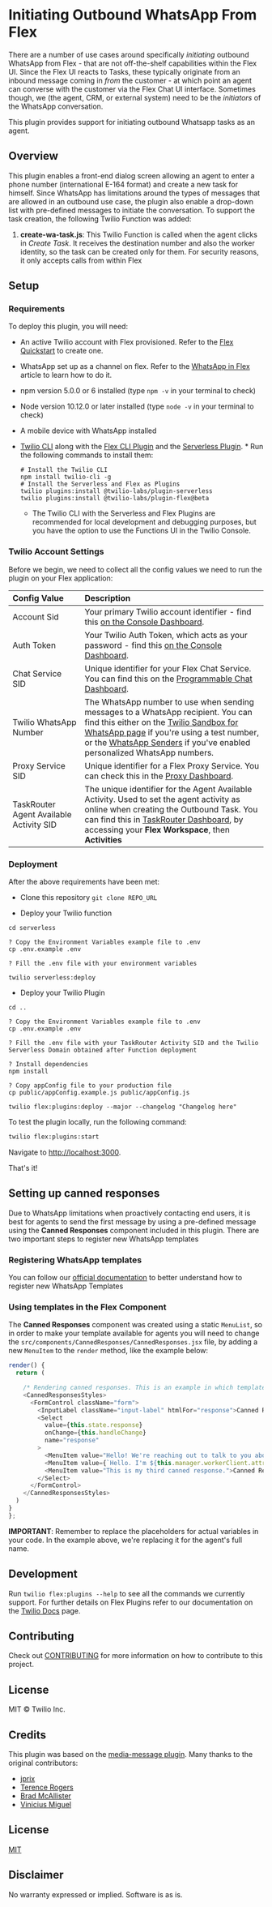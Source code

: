 # Initiating Outbound WhatsApp From Flex
There are a number of use cases around specifically _initiating_ outbound WhatsApp from Flex - that are not off-the-shelf capabilities within the Flex UI. Since the Flex UI reacts to Tasks, these typically originate from an inbound message coming in _from_ the customer - at which point an agent can converse with the customer via the Flex Chat UI interface. Sometimes though, we (the agent, CRM, or external system) need to be the _initiators_ of the WhatsApp conversation.

This plugin provides support for initiating outbound Whatsapp tasks as an agent.

## Overview

This plugin enables a front-end dialog screen allowing an agent to enter a phone number (international E-164 format) and create a new task for himself. Since WhatsApp has limitations around the types of messages that are allowed in an outbound use case, the plugin also enable a drop-down list with pre-defined messages to initiate the conversation. To support the task creation, the following Twilio Function was added:

1) **create-wa-task.js**: This Twilio Function is called when the agent clicks in _Create Task_. It receives the destination number and also the worker identity, so the task can be created only for them. For security reasons, it only accepts calls from within Flex

## Setup

### Requirements

To deploy this plugin, you will need:
- An active Twilio account with Flex provisioned. Refer to the [Flex Quickstart](https://www.twilio.com/docs/flex/quickstart/flex-basics#sign-up-for-or-sign-in-to-twilio-and-create-a-new-flex-project) to create one.
- WhatsApp set up as a channel on flex. Refer to the [WhatsApp in Flex](https://www.twilio.com/blog/whatsapp-and-flex-in-minutes) article to learn how to do it.
- npm version 5.0.0 or 6 installed (type `npm -v` in your terminal to check)
- Node version 10.12.0 or later installed (type `node -v` in your terminal to check)
- A mobile device with WhatsApp installed
- [Twilio CLI](https://www.twilio.com/docs/twilio-cli/quickstart#install-twilio-cli) along with the [Flex CLI Plugin](https://www.twilio.com/docs/twilio-cli/plugins#available-plugins) and the [Serverless Plugin](https://www.twilio.com/docs/twilio-cli/plugins#available-plugins). * Run the following commands to install them:
   ```
   # Install the Twilio CLI
   npm install twilio-cli -g
   # Install the Serverless and Flex as Plugins
   twilio plugins:install @twilio-labs/plugin-serverless
   twilio plugins:install @twilio-labs/plugin-flex@beta
   ```
   
   * The Twilio CLI with the Serverless and Flex Plugins are recommended for local development and debugging purposes, but you have the option to use the Functions UI in the Twilio Console.

### Twilio Account Settings

Before we begin, we need to collect
all the config values we need to run the plugin on your Flex application:

| Config&nbsp;Value | Description                                                                                                                                                  |
| :---------------- | :----------------------------------------------------------------------------------------------------------------------------------------------------------- |
| Account&nbsp;Sid  | Your primary Twilio account identifier - find this [on the Console Dashboard](https://www.twilio.com/console).                                                         |
| Auth Token  | Your Twilio Auth Token, which acts as your password - find this [on the Console Dashboard](https://www.twilio.com/console).                                                         |
| Chat Service SID | Unique identifier for your Flex Chat Service. You can find this on the [Programmable Chat Dashboard](https://www.twilio.com/console/chat/dashboard).                                    |
| Twilio WhatsApp Number | The WhatsApp number to use when sending messages to a WhatsApp recipient. You can find this either on the [Twilio Sandbox for WhatsApp page](https://www.twilio.com/console/sms/whatsapp/learn) if you're using a test number, or the [WhatsApp Senders](https://www.twilio.com/console/sms/whatsapp/senders) if you've enabled personalized WhatsApp numbers.                                  |
| Proxy Service SID | Unique identifier for a Flex Proxy Service. You can check this in the [Proxy Dashboard](https://console.twilio.com/us1/develop/proxy/services).    |
| TaskRouter Agent Available Activity SID | The unique identifier for the Agent Available Activity. Used to set the agent activity as online when creating the Outbound Task. You can find this in [TaskRouter Dashboard](https://console.twilio.com/us1/service/taskrouter/), by accessing your **Flex Workspace**, then **Activities**   |

### Deployment

After the above requirements have been met:

- Clone this repository `git clone REPO_URL`

- Deploy your Twilio function

 ```
cd serverless

? Copy the Environment Variables example file to .env
cp .env.example .env

? Fill the .env file with your environment variables

twilio serverless:deploy
```


- Deploy your Twilio Plugin

 ```
cd ..

? Copy the Environment Variables example file to .env
cp .env.example .env

? Fill the .env file with your TaskRouter Activity SID and the Twilio Serverless Domain obtained after Function deployment

? Install dependencies
npm install

? Copy appConfig file to your production file
cp public/appConfig.example.js public/appConfig.js

twilio flex:plugins:deploy --major --changelog "Changelog here"
```


To test the plugin locally, run the following command:

  ```bash
twilio flex:plugins:start
```

Navigate to [http://localhost:3000](http://localhost:3000).

That's it!


## Setting up canned responses

Due to WhatsApp limitations when proactively contacting end users, it is best for agents to send the first message by using a pre-defined message using the **Canned Responses** component included in this plugin. There are two important steps to register new WhatsApp templates

### Registering WhatsApp templates

You can follow our [official documentation](https://www.twilio.com/docs/whatsapp/tutorial/send-whatsapp-notification-messages-templates) to better understand how to register new WhatsApp Templates

### Using templates in the Flex Component

The **Canned Responses** component was created using a static `MenuList`, so in order to make your template available for agents you will need to change the `src/components/CannedResponses/CannedResponses.jsx` file, by adding a new `MenuItem` to the `render` method, like the example below:

  ```typescript
render() {
    return (

      /* Rendering canned responses. This is an example in which templates are hard-coded. They can be dynamic using Twilio Sync */
      <CannedResponsesStyles>
        <FormControl className="form">
          <InputLabel className="input-label" htmlFor="response">Canned Responses</InputLabel>
          <Select
            value={this.state.response}
            onChange={this.handleChange}
            name="response"
          >
            <MenuItem value="Hello! We're reaching out to talk to you about your request. Please reply with YES to talk to one of our agents.">Greeting</MenuItem>
            <MenuItem value={`Hello. I'm ${this.manager.workerClient.attributes.full_name} and I'm responsible for your request with us. Please reply with YES to engage in a conversation with us.`}>Personal Greeting</MenuItem>
            <MenuItem value="This is my third canned response.">Canned Response 3</MenuItem>
          </Select>
        </FormControl>
      </CannedResponsesStyles>
    )
  }
};
```

**IMPORTANT**: Remember to replace the placeholders for actual variables in your code. In the example above, we're replacing it for the agent's full name.

## Development

Run `twilio flex:plugins --help` to see all the commands we currently support. For further details on Flex Plugins refer to our documentation on the [Twilio Docs](https://www.twilio.com/docs/flex/developer/plugins/cli) page.

## Contributing

Check out [CONTRIBUTING](CONTRIBUTING.md) for more information on how to contribute to this project.

## License

MIT © Twilio Inc.


## Credits

This plugin was based on the [media-message plugin](https://github.com/twilio-labs/plugin-media-messages). Many thanks to the original contributors:
* [jprix](https://github.com/jprix)
* [Terence Rogers](https://github.com/trogers-twilio)
* [Brad McAllister](https://github.com/bdm1981)
* [Vinicius Miguel](https://github.com/vmiguelsilva)

## License

[MIT](http://www.opensource.org/licenses/mit-license.html)

## Disclaimer

No warranty expressed or implied. Software is as is.

[twilio]: https://www.twilio.com

